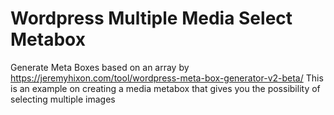 # Wordpress Multiple Media Select Metabox

Generate Meta Boxes based on an array by https://jeremyhixon.com/tool/wordpress-meta-box-generator-v2-beta/
This is an example on creating a media metabox that gives you the possibility of selecting multiple images
